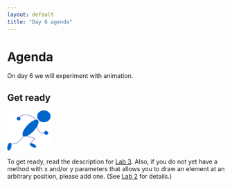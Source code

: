 ```yaml
---
layout: default
title: "Day 6 agenda"
---
```


# Agenda

On day 6 we will experiment with animation.

## Get ready

<img class="parimg" alt="Get ready" src="img/getready.png">

To get ready, read the description for [Lab 3](../labs/lab03.html).  Also, if you do not yet have a method with x and/or y parameters that allows you to draw an element at an arbitrary position, please add one.  (See [Lab 2](../labs/lab02.html) for details.)

<div style="clear: both;"></div>
